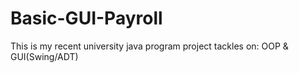 # Basic-GUI-Payroll
This is my recent university java program project tackles on: OOP &amp; GUI(Swing/ADT)
